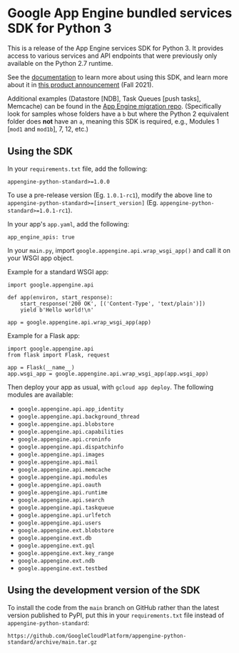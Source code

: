 # Google App Engine bundled services SDK for Python 3

This is a release of the App Engine services SDK for Python 3.  It provides access to various services and API endpoints that were previously only available on the Python 2.7 runtime.

See the [documentation](https://cloud.google.com/appengine/docs/standard/python3/services/access) to learn more about using this SDK, and learn more about it in [this product announcement](http://cloud.google.com/blog/products/serverless/support-for-app-engine-services-in-second-generation-runtimes) (Fall 2021).

Additional examples (Datastore [NDB], Task Queues [push tasks], Memcache) can be found in the [App Engine migration repo](https://github.com/googlecodelabs/migrate-python2-appengine). (Specifically look for samples whose folders have a `b` but where the Python 2 equivalent folder does **not** have an `a`, meaning this SDK is required, e.g., Modules 1 [`mod1` and `mod1b`], 7, 12, etc.)


## Using the SDK

In your `requirements.txt` file, add the following:

`appengine-python-standard>=1.0.0`

To use a pre-release version (Eg. `1.0.1-rc1`), modify the above line to `appengine-python-standard>=[insert_version]` (Eg. `appengine-python-standard>=1.0.1-rc1`).

In your app's `app.yaml`, add the following:

`app_engine_apis: true`

In your `main.py`, import `google.appengine.api.wrap_wsgi_app()` and call it on your
WSGI app object.

Example for a standard WSGI app:

    import google.appengine.api

    def app(environ, start_response):
        start_response('200 OK', [('Content-Type', 'text/plain')])
        yield b'Hello world!\n'

    app = google.appengine.api.wrap_wsgi_app(app)

Example for a Flask app:

    import google.appengine.api
    from flask import Flask, request

    app = Flask(__name__)
    app.wsgi_app = google.appengine.api.wrap_wsgi_app(app.wsgi_app)

Then deploy your app as usual, with `gcloud app deploy`. The following modules are available:

- `google.appengine.api.app_identity`
- `google.appengine.api.background_thread`
- `google.appengine.api.blobstore`
- `google.appengine.api.capabilities`
- `google.appengine.api.croninfo`
- `google.appengine.api.dispatchinfo`
- `google.appengine.api.images`
- `google.appengine.api.mail`
- `google.appengine.api.memcache`
- `google.appengine.api.modules`
- `google.appengine.api.oauth`
- `google.appengine.api.runtime`
- `google.appengine.api.search`
- `google.appengine.api.taskqueue`
- `google.appengine.api.urlfetch`
- `google.appengine.api.users`
- `google.appengine.ext.blobstore`
- `google.appengine.ext.db`
- `google.appengine.ext.gql`
- `google.appengine.ext.key_range`
- `google.appengine.ext.ndb`
- `google.appengine.ext.testbed`


## Using the development version of the SDK

To install the code from the `main` branch on GitHub rather than the latest
version published to PyPI, put this in your `requirements.txt` file instead of
`appengine-python-standard`:

`https://github.com/GoogleCloudPlatform/appengine-python-standard/archive/main.tar.gz`
